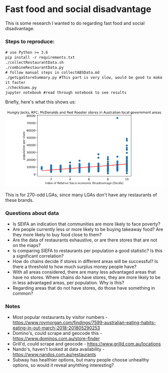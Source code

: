 # Fast food and social disadvantage

This is some research I wanted to do regarding fast food and social disadvantage.

### Steps to reproduce:

    # use Python >= 3.6
    pip install -r requirements.txt
    ./collectRestaurantData.sh
    ./combineRestaurantData.py
    # follow manual steps in collectABSData.md
    ./getLgaStoreSummary.py #This part is very slow, would be good to make it faster
    ./checkSums.py
    jupyter notebook #read through notebook to see results

Briefly, here's what this shows us:

![plot of fast food vs social disadvantage](fastfood_socialdisadvantage.png)

This is for 270-odd LGAs, since many LGAs don't have any restaurants of these brands.

### Questions about data
- Is SEIFA an indication that communities are more likely to face poverty?
- Are people currently less or more likely to be buying takeaway food? Are they more likely to buy food close to them?
- Are the data of restaurants exhaustive, or are there stores that are not on the maps?
- Is comparing SIEFA to restaurants per population a good statistic? Is this a significant correlation?
- How do chains decide if stores in different areas will be successful? Is there a threshold to how much surplus money people have?
- With all areas considered, there are many less advantaged areas that have no stores. Where chains do have stores, they are more likely to be in less advantaged areas, per population. Why is this?
- Regarding areas that do not have stores, do those have something in common?

### Notes
- Most popular restaurants by visitor numbers - https://www.roymorgan.com/findings/7599-australian-eating-habits-eating-in-out-march-2018-201805290253
- Domino's, could scrape and geocode this - https://www.dominos.com.au/store-finder
- Grill'd, could scrape and geocode - https://www.grilld.com.au/locations
- Nando's, haven't looked at data availability - https://www.nandos.com.au/restaurants
- Subway has healthier options, but many people choose unhealthy options, so would it reveal anyhthing interesting?

